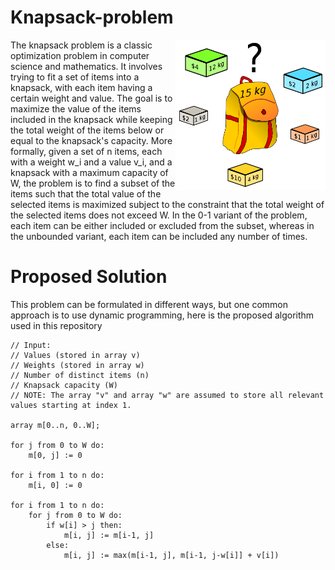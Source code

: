 # Knapsack-problem

<img align="right" height="240" width="240" alt="" src="./knapsack-problem.png" />

The knapsack problem is a classic optimization problem in computer science and mathematics. It involves trying to fit a set of items into a knapsack, with each item having a certain weight and value. The goal is to maximize the value of the items included in the knapsack while keeping the total weight of the items below or equal to the knapsack's capacity.
More formally, given a set of n items, each with a weight w_i and a value v_i, and a knapsack with a maximum capacity of W, the problem is to find a subset of the items such that the total value of the selected items is maximized subject to the constraint that the total weight of the selected items does not exceed W. In the 0-1 variant of the problem, each item can be either included or excluded from the subset, whereas in the unbounded variant, each item can be included any number of times.


# Proposed Solution
This problem can be formulated in different ways, but one common approach is to use dynamic programming, here is the proposed algorithm used in this repository

```
// Input:
// Values (stored in array v)
// Weights (stored in array w)
// Number of distinct items (n)
// Knapsack capacity (W)
// NOTE: The array "v" and array "w" are assumed to store all relevant values starting at index 1.

array m[0..n, 0..W];

for j from 0 to W do:
    m[0, j] := 0

for i from 1 to n do:
    m[i, 0] := 0

for i from 1 to n do:
    for j from 0 to W do:
        if w[i] > j then:
            m[i, j] := m[i-1, j]
        else:
            m[i, j] := max(m[i-1, j], m[i-1, j-w[i]] + v[i])

```
